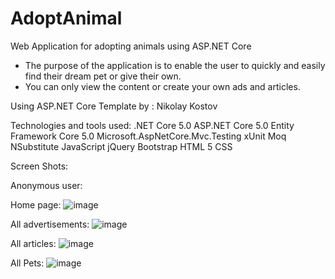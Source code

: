 # AdoptAnimal
Web Application for adopting animals using ASP.NET Core

 - The purpose of the application is to enable the user to quickly and easily find their dream pet or give their own.
 - You can only view the content or create your own ads and articles.

Using ASP.NET Core Template by : Nikolay Kostov

Technologies and tools used:
.NET Core 5.0
ASP.NET Core 5.0
Entity Framework Core 5.0
Microsoft.AspNetCore.Mvc.Testing
xUnit
Moq
NSubstitute
JavaScript
jQuery
Bootstrap
HTML 5
CSS

Screen Shots:

Anonymous user:

Home page:
![image](https://user-images.githubusercontent.com/87023949/164947041-7ba94fb6-b378-4467-abbd-7041cc6780bd.png)

All advertisements:
![image](https://user-images.githubusercontent.com/87023949/164947055-9c01b13a-8011-4f32-b45a-ac4cc00b0b94.png)

All articles:
![image](https://user-images.githubusercontent.com/87023949/164947062-f98b3ca8-b042-4042-9d72-5665f132fd2d.png)

All Pets:
![image](https://user-images.githubusercontent.com/87023949/164947071-e71bc7e5-5c44-4032-9ac7-cf91f4a3f540.png)


